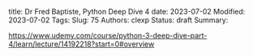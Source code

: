 title: Dr Fred Baptiste, Python Deep Dive 4
date: 2023-07-02
Modified: 2023-07-02
Tags: 
Slug: 75
Authors: clexp
Status: draft
Summary: 

https://www.udemy.com/course/python-3-deep-dive-part-4/learn/lecture/14192218?start=0#overview
